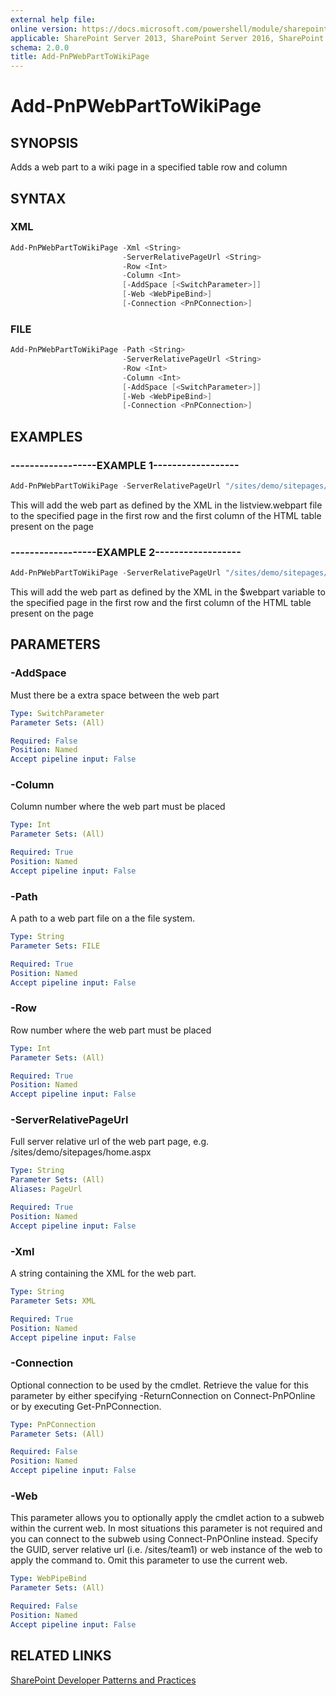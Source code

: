 ```yaml
---
external help file:
online version: https://docs.microsoft.com/powershell/module/sharepoint-pnp/add-pnpwebparttowikipage
applicable: SharePoint Server 2013, SharePoint Server 2016, SharePoint Server 2019, SharePoint Online
schema: 2.0.0
title: Add-PnPWebPartToWikiPage
---
```


# Add-PnPWebPartToWikiPage

## SYNOPSIS
Adds a web part to a wiki page in a specified table row and column

## SYNTAX 

### XML
```powershell
Add-PnPWebPartToWikiPage -Xml <String>
                         -ServerRelativePageUrl <String>
                         -Row <Int>
                         -Column <Int>
                         [-AddSpace [<SwitchParameter>]]
                         [-Web <WebPipeBind>]
                         [-Connection <PnPConnection>]
```

### FILE
```powershell
Add-PnPWebPartToWikiPage -Path <String>
                         -ServerRelativePageUrl <String>
                         -Row <Int>
                         -Column <Int>
                         [-AddSpace [<SwitchParameter>]]
                         [-Web <WebPipeBind>]
                         [-Connection <PnPConnection>]
```

## EXAMPLES

### ------------------EXAMPLE 1------------------
```powershell
Add-PnPWebPartToWikiPage -ServerRelativePageUrl "/sites/demo/sitepages/home.aspx" -Path "c:\myfiles\listview.webpart" -Row 1 -Column 1
```

This will add the web part as defined by the XML in the listview.webpart file to the specified page in the first row and the first column of the HTML table present on the page

### ------------------EXAMPLE 2------------------
```powershell
Add-PnPWebPartToWikiPage -ServerRelativePageUrl "/sites/demo/sitepages/home.aspx" -XML $webpart -Row 1 -Column 1
```

This will add the web part as defined by the XML in the $webpart variable to the specified page in the first row and the first column of the HTML table present on the page

## PARAMETERS

### -AddSpace
Must there be a extra space between the web part

```yaml
Type: SwitchParameter
Parameter Sets: (All)

Required: False
Position: Named
Accept pipeline input: False
```

### -Column
Column number where the web part must be placed

```yaml
Type: Int
Parameter Sets: (All)

Required: True
Position: Named
Accept pipeline input: False
```

### -Path
A path to a web part file on a the file system.

```yaml
Type: String
Parameter Sets: FILE

Required: True
Position: Named
Accept pipeline input: False
```

### -Row
Row number where the web part must be placed

```yaml
Type: Int
Parameter Sets: (All)

Required: True
Position: Named
Accept pipeline input: False
```

### -ServerRelativePageUrl
Full server relative url of the web part page, e.g. /sites/demo/sitepages/home.aspx

```yaml
Type: String
Parameter Sets: (All)
Aliases: PageUrl

Required: True
Position: Named
Accept pipeline input: False
```

### -Xml
A string containing the XML for the web part.

```yaml
Type: String
Parameter Sets: XML

Required: True
Position: Named
Accept pipeline input: False
```

### -Connection
Optional connection to be used by the cmdlet. Retrieve the value for this parameter by either specifying -ReturnConnection on Connect-PnPOnline or by executing Get-PnPConnection.

```yaml
Type: PnPConnection
Parameter Sets: (All)

Required: False
Position: Named
Accept pipeline input: False
```

### -Web
This parameter allows you to optionally apply the cmdlet action to a subweb within the current web. In most situations this parameter is not required and you can connect to the subweb using Connect-PnPOnline instead. Specify the GUID, server relative url (i.e. /sites/team1) or web instance of the web to apply the command to. Omit this parameter to use the current web.

```yaml
Type: WebPipeBind
Parameter Sets: (All)

Required: False
Position: Named
Accept pipeline input: False
```

## RELATED LINKS

[SharePoint Developer Patterns and Practices](https://aka.ms/sppnp)